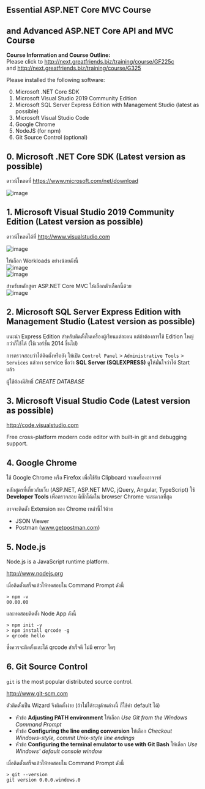 ## Essential ASP.NET Core MVC Course 
## and Advanced ASP.NET Core API and MVC Course

**Course Information and Course Outline:**  
Please click to http://next.greatfriends.biz/training/course/GF225c  
and http://next.greatfriends.biz/training/course/G325  

Please installed the following software:

0. Microsoft .NET Core SDK
1. Microsoft Visual Studio 2019 Community Edition
2.  Microsoft SQL Server Express Edition with Management Studio (latest as possible)
3.  Microsoft Visual Studio Code  
4.  Google Chrome
5.  NodeJS (for npm)
6.  Git Source Control (optional)

## 0. Microsoft .NET Core SDK (**Latest version as possible**)
ดาวน์โหลดที่ https://www.microsoft.com/net/download

![image](https://user-images.githubusercontent.com/344784/48762012-a8938300-ecdc-11e8-950e-7b56d6a9087b.png)


## 1. Microsoft Visual Studio 2019 Community Edition (**Latest version as possible**)
ดาวน์โหลดได้ที่ http://www.visualstudio.com

![image](https://cloud.githubusercontent.com/assets/344784/26436012/72363c90-413d-11e7-8894-bd5bea9724cc.png)


ให้เลือก Workloads อย่างน้อยดังนี้  
![image](https://cloud.githubusercontent.com/assets/344784/26435915/eff35bfa-413c-11e7-85e9-b52cbda474ed.png)  
![image](https://cloud.githubusercontent.com/assets/344784/26435940/0e7090ac-413d-11e7-9b3d-23f5325e81fe.png)  

สำหรับหลักสูตร ASP.NET Core MVC ให้เลือกตัวเลือกนี้ด้วย  
![image](https://cloud.githubusercontent.com/assets/344784/26435975/384ba826-413d-11e7-9bf9-e50105ef598f.png)  


## 2. Microsoft SQL Server Express Edition with Management Studio (**Latest version as possible**)

แนะนำ Express Edition สำหรับติดตั้งในเครื่องผู้เรียนแต่ละคน
แต่ถ้าต้องการใช้ Edition ใหญ่กว่าก็ใช้ได้ (ใช้เวอร์ชั่น 2014 ขึ้นไป)

การตรวจสอบว่าได้ติดตั้งหรือยัง 
ให้เปิด `Control Panel` > `Administrative Tools` > `Services`
แล้วหา service ชื่อว่า **SQL Server (SQLEXPRESS)** ดูให้มั่นใจว่าได้ Start แล้ว

ผู้ใช้ต้องมีสิทธิ์ *CREATE DATABASE*

## 3. Microsoft Visual Studio Code (**Latest version as possible**)
http://code.visualstudio.com

Free cross-platform modern code editor 
with built-in git and debugging support. 


## 4. Google Chrome

ใช้ Google Chrome หรือ Firefox เพื่อใช้รับ Clipboard จากเครื่องอาจารย์

หลักสูตรที่เกี่ยวกับเว็บ (ASP.NET, ASP.NET MVC, jQuery, Angular, TypeScript) 
ใช้ **Developer Tools** เพื่อตรวจสอบ ดีบั๊กโค้ดใน browser Chrome จะสะดวกที่สุด

อาจจะติดตั้ง Extension ของ Chrome เหล่านี้ไว้ด้วย
- JSON Viewer
- Postman (www.getpostman.com)

## 5. Node.js  

Node.js is a JavaScript runtime platform.

http://www.nodejs.org

เมื่อติดตั้งเสร็จแล้วให้ทดสอบใน Command Prompt ดังนี้

```
> npm -v  
00.00.00
```

และทดสอบติดตั้ง Node App ดังนี้

```
> npm init -y
> npm install qrcode -g
> qrcode hello
```

ซึ่งควรจะติดตั้งและได้ qrcode สำเร็จดี ไม่มี error ใดๆ


## 6. Git Source Control

`git` is the most popular distributed source control.

http://www.git-scm.com

ตัวติดตั้งเป็น Wizard จึงติดตั้งง่าย (ถ้าไม่ได้ระบุด้านล่างนี้ ก็ใช้ค่า default ได้) 
- หัวข้อ **Adjusting PATH environment**
ให้เลือก *Use Git from the Windows Command Prompt*
- หัวข้อ **Configuring the line ending conversion** ให้เลือก
*Checkout Windows-style, commit Unix-style line endings*
- หัวข้อ **Configuring the terminal emulator to use with Git Bash** ให้เลือก 
*Use Windows' default console window*
 
เมื่อติดตั้งเสร็จแล้วให้ทดสอบใน Command Prompt ดังนี้

  ```
  > git --version  
  git version 0.0.0.windows.0
  ``` 
